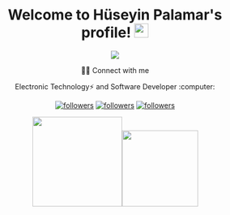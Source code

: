 
<h1 align="center">
  Welcome to Hüseyin Palamar's profile!
  <img src="https://media.giphy.com/media/hvRJCLFzcasrR4ia7z/giphy.gif" width="28">
</h3>
<p align="center">
  <a href="https://github.com/huseyinpalamar/readme-typing-svg"><img src="https://readme-typing-svg.herokuapp.com/?lines=Don't%20repeat%20yourself!;Always%20learning%20new%20things&center=true&width=380&height=45"></a>
</p>
 <p align="center">
  🙋‍♂️ Connect with me
  </p>
<p align="center">
      Electronic Technology⚡ and Software Developer :computer:   
  </p>
  <p align="center">
  <a href="https://twitter.com/hpalamr">
    <img alt="followers" title="Follow me on Twitter" src="https://img.shields.io/twitter/follow/hpalamr?color=00e4ff&labelColor=00b4ff&label=Follow&logo=twitter&logoColor=white&style=for-the-badge"/></a>
  <a href="https://github.com/huseyinpalamar">
    <img alt="followers" title="Follow me on Github" src="https://img.shields.io/github/followers/huseyinpalamar?color=236ad3&labelColor=1155ba&style=for-the-badge&logo=github&label=Follow"/></a>
<a href="https://www.instagram.com/hpalamr">
  <img alt="followers"title="Follow me Instagram"img src="https://img.shields.io/badge/Follow-D14836?style=for-the-badge&logo=instagram&logoColor=white&color=fa3636"></a>
</p>
  

<p align="center"><img height=177 src="https://github-readme-stats.vercel.app/api?username=huseyinpalamar&show_icons=true&bg_color=0d1117&text_color=bdc3c7&title_color=f1c40f&icon_color=f1c40f&hide_border=true"><img height=150 src="https://github-readme-stats.vercel.app/api/top-langs/?username=huseyinpalamar&bg_color=0d1117&text_color=bdc3c7&title_color=f1c40f&hide_border=true&layout=compact&langs_count=10">
</p>

<!---
**huseyinpalamar/huseyinpalamar** is a ✨ _special_ ✨ repository because its `README.md` (this file) appears on your GitHub profile.


Here are some ideas to get you started:

- 🔭 I’m currently working on ...
- 🌱 I’m currently learning ...
- 👯 I’m looking to collaborate on ...
- 🤔 I’m looking for help with ...
- 💬 Ask me about ...
- 📫 How to reach me: ...
- 😄 Pronouns: ...
- ⚡ Fun fact: ...
-->
